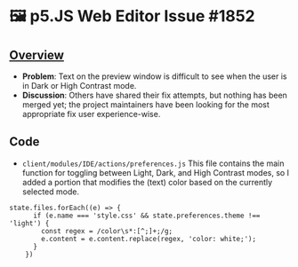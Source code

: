 # 🖼️ p5.JS Web Editor Issue #1852
## [Overview](https://github.com/processing/p5.js-web-editor/issues/1852)
- **Problem**: Text on the preview window is difficult to see when the user is in Dark or High Contrast mode.
- **Discussion**: Others have shared their fix attempts, but nothing has been merged yet; the project maintainers have been looking for the most appropriate fix user experience-wise.

## Code
- `client/modules/IDE/actions/preferences.js` This file contains the main function for toggling between Light, Dark, and High Contrast modes, so I added a portion that modifies the (text) color based on the currently selected mode.
```
state.files.forEach((e) => {
      if (e.name === 'style.css' && state.preferences.theme !== 'light') {
        const regex = /color\s*:[^;]+;/g;
        e.content = e.content.replace(regex, 'color: white;');
      }
    })
```
